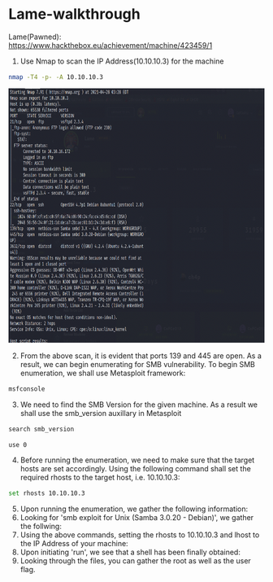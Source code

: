# Lame-walkthrough
Lame(Pawned): https://www.hackthebox.eu/achievement/machine/423459/1

1. Use Nmap to scan the IP Address(10.10.10.3) for the machine
```bash
nmap -T4 -p- -A 10.10.10.3
```
<img src="screenshots/1.png" width="800" height="500" >

2. From the above scan, it is evident that ports 139 and 445 are open. As a result, we can begin enumerating for SMB vulnerability. To begin SMB enumeration, we shall use Metasploit framework:
```bash
msfconsole
```
3. We need to find the SMB Version for the given machine. As a result we shall use the smb_version auxillary in Metasploit
```bash
search smb_version
```
```bash
use 0
```
4. Before running the enumeration, we need to make sure that the target hosts are set accordingly. Using the following command shall set the required rhosts to the target host, i.e. 10.10.10.3:
```bash
set rhosts 10.10.10.3
```
5. Upon running the enumeration, we gather the following information:
6. Looking for 'smb exploit for Unix (Samba 3.0.20 - Debian)', we gather the follwing:
7.  Using the above commands, setting the rhosts to 10.10.10.3 and lhost to the IP Address of your machine:
8.  Upon initiating 'run', we see that a shell has been finally obtained:
9.  Looking through the files, you can gather the root as well as the user flag.
